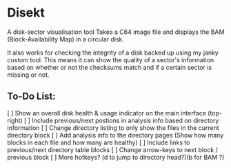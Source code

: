 # Disekt

A disk-sector visualisation tool
Takes a C64 image file and displays the BAM (Block-Availability Map)
in a circular disk.

It also works for checking the integrity of a disk backed up using my
janky custom tool. This means it can show the quality of a sector's
information based on whether or not the checksums match and if
a certain sector is missing or not.

## To-Do List:

 [ ] Show an overall disk health & usage indicator on the main interface (top-right)
 [ ] Include previous/next postions in analysis info based on directory information
 [ ] Change directory listing to only show the files in the current directory block
 [ ] Add analysis info to the directory pages (Show how many blocks in each file and how many are healthy)
 [ ] Include links to previous/next directory table blocks
 [ ] Change arrow-keys to next block / previous block
 [ ] More hotkeys? (d to jump to directory head?)(b for BAM ?)
